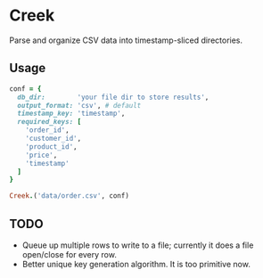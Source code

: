 # Creek

Parse and organize CSV data into timestamp-sliced directories.


## Usage

```ruby
conf = {
  db_dir:        'your file dir to store results',
  output_format: 'csv', # default
  timestamp_key: 'timestamp',
  required_keys: [
    'order_id',
    'customer_id',
    'product_id',
    'price',
    'timestamp'
  ]
}

Creek.('data/order.csv', conf)
```

## TODO

* Queue up multiple rows to write to a file; currently it does a file
  open/close for every row.
* Better unique key generation algorithm. It is too primitive now.
